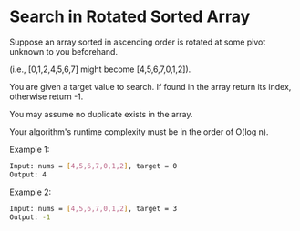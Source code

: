 # Search in Rotated Sorted Array

Suppose an array sorted in ascending order is rotated at some pivot unknown to you beforehand.

(i.e., [0,1,2,4,5,6,7] might become [4,5,6,7,0,1,2]).

You are given a target value to search. If found in the array return its index, otherwise return -1.

You may assume no duplicate exists in the array.

Your algorithm's runtime complexity must be in the order of O(log n).

Example 1:

```bash
Input: nums = [4,5,6,7,0,1,2], target = 0
Output: 4
```

Example 2:

```bash
Input: nums = [4,5,6,7,0,1,2], target = 3
Output: -1
```

